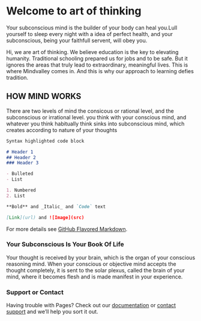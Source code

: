# Welcome to art of thinking

Your subconscious mind is the builder of your body can heal you.Lull yourself to sleep every night with a idea of perfect health, and your subconscious, being your faithfull servent, will obey you.

Hi, we are art of thinking. We believe education is the key to elevating humanity. Traditional schooling prepared us for jobs and to be safe. But it ignores the areas that truly lead to extraordinary, meaningful lives. This is where Mindvalley comes in. And this is why our approach to learning defies tradition.

## HOW MIND WORKS 

There are two levels of mind the consicous or rational level, and the subconscious or irrational level. you think with your conscious mind, and whatever you think habitually think sinks into subconscious mind, which creates according to nature of your thoughts 

```markdown
Syntax highlighted code block

# Header 1    
## Header 2
### Header 3

- Bulleted
- List

1. Numbered
2. List

**Bold** and _Italic_ and `Code` text

[Link](url) and ![Image](src)
```

For more details see [GitHub Flavored Markdown](https://guides.github.com/features/mastering-markdown/).

### Your Subconscious Is Your Book Of Life

Your thought is received by your brain, which is the organ of your conscious reasoning mind. When your conscious or objective mind accepts the thought completely, it is sent to the solar plexus, called the brain of your mind, where it becomes flesh and is made manifest in your experience.

### Support or Contact

Having trouble with Pages? Check out our [documentation](https://help.github.com/categories/github-pages-basics/) or [contact support](https://github.com/contact) and we’ll help you sort it out.
